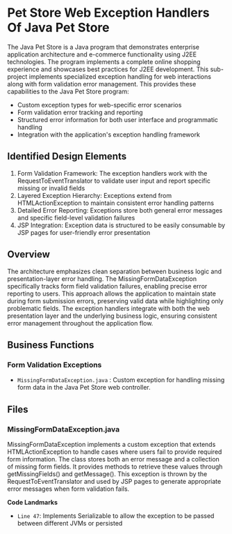 # Pet Store Web Exception Handlers Of Java Pet Store

The Java Pet Store is a Java program that demonstrates enterprise application architecture and e-commerce functionality using J2EE technologies. The program implements a complete online shopping experience and showcases best practices for J2EE development. This sub-project implements specialized exception handling for web interactions along with form validation error management. This provides these capabilities to the Java Pet Store program:

- Custom exception types for web-specific error scenarios
- Form validation error tracking and reporting
- Structured error information for both user interface and programmatic handling
- Integration with the application's exception handling framework

## Identified Design Elements

1. Form Validation Framework: The exception handlers work with the RequestToEventTranslator to validate user input and report specific missing or invalid fields
2. Layered Exception Hierarchy: Exceptions extend from HTMLActionException to maintain consistent error handling patterns
3. Detailed Error Reporting: Exceptions store both general error messages and specific field-level validation failures
4. JSP Integration: Exception data is structured to be easily consumable by JSP pages for user-friendly error presentation

## Overview
The architecture emphasizes clean separation between business logic and presentation-layer error handling. The MissingFormDataException specifically tracks form field validation failures, enabling precise error reporting to users. This approach allows the application to maintain state during form submission errors, preserving valid data while highlighting only problematic fields. The exception handlers integrate with both the web presentation layer and the underlying business logic, ensuring consistent error management throughout the application flow.

## Business Functions

### Form Validation Exceptions
- `MissingFormDataException.java` : Custom exception for handling missing form data in the Java Pet Store web controller.

## Files
### MissingFormDataException.java

MissingFormDataException implements a custom exception that extends HTMLActionException to handle cases where users fail to provide required form information. The class stores both an error message and a collection of missing form fields. It provides methods to retrieve these values through getMissingFields() and getMessage(). This exception is thrown by the RequestToEventTranslator and used by JSP pages to generate appropriate error messages when form validation fails.

 **Code Landmarks**
- `Line 47`: Implements Serializable to allow the exception to be passed between different JVMs or persisted

[Generated by the Sage AI expert workbench: 2025-03-29 21:37:00  https://sage-tech.ai/workbench]: #